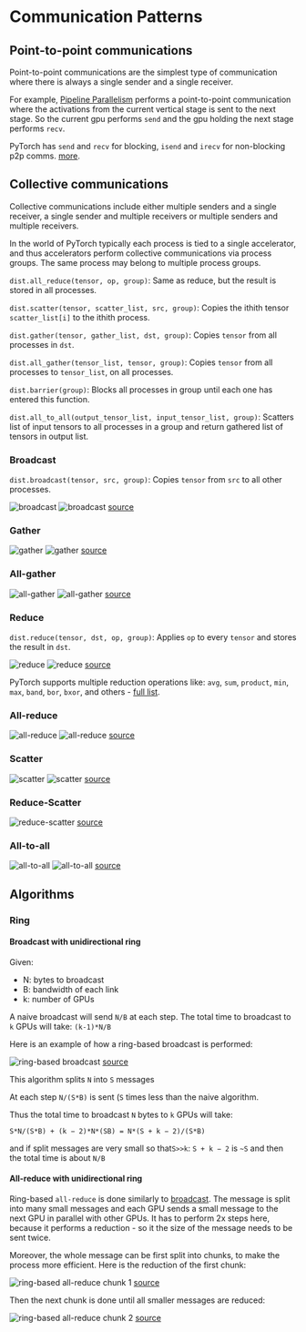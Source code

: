 # Communication Patterns

## Point-to-point communications

Point-to-point communications are the simplest type of communication where there is always a single sender and a single receiver.

For example, [Pipeline Parallelism](../training/model-parallelism#pipeline-parallelism) performs a point-to-point communication where the activations from the current vertical stage is sent to the next stage. So the current gpu performs `send` and the gpu holding the next stage performs `recv`.

PyTorch has `send` and `recv` for blocking, `isend` and `irecv` for non-blocking p2p comms. [more](https://pytorch.org/tutorials/intermediate/dist_tuto.html#id1).


## Collective communications

Collective communications include either multiple senders and a single receiver, a single sender and multiple receivers or multiple senders and multiple receivers.

In the world of PyTorch typically each process is tied to a single accelerator, and thus accelerators perform collective communications via process groups. The same process may belong to multiple process groups.


`dist.all_reduce(tensor, op, group)`: Same as reduce, but the result is stored in all processes.

`dist.scatter(tensor, scatter_list, src, group)`: Copies the ithith tensor `scatter_list[i]` to the ithith process.

`dist.gather(tensor, gather_list, dst, group)`: Copies `tensor` from all processes in `dst`.

`dist.all_gather(tensor_list, tensor, group)`: Copies `tensor` from all processes to `tensor_list`, on all processes.

`dist.barrier(group)`: Blocks all processes in group until each one has entered this function.

`dist.all_to_all(output_tensor_list, input_tensor_list, group)`: Scatters list of input tensors to all processes in a group and return gathered list of tensors in output list.




### Broadcast

`dist.broadcast(tensor, src, group)`: Copies `tensor` from `src` to all other processes.

![broadcast](images/collective-broadcast-1.png)
![broadcast](images/collective-broadcast-2.png)
[source](https://images.nvidia.com/events/sc15/pdfs/NCCL-Woolley.pdf)



### Gather

![gather](images/collective-gather-1.png)
![gather](images/collective-gather-2.png)
[source](https://images.nvidia.com/events/sc15/pdfs/NCCL-Woolley.pdf)



### All-gather

![all-gather](images/collective-all-gather-1.png)
![all-gather](images/collective-all-gather-2.png)
[source](https://images.nvidia.com/events/sc15/pdfs/NCCL-Woolley.pdf)



### Reduce

`dist.reduce(tensor, dst, op, group)`: Applies `op` to every `tensor` and stores the result in `dst`.



![reduce](images/collective-reduce-1.png)
![reduce](images/collective-reduce-2.png)
[source](https://images.nvidia.com/events/sc15/pdfs/NCCL-Woolley.pdf)

PyTorch supports multiple reduction operations like: `avg`, `sum`, `product`, `min`, `max`, `band`, `bor`, `bxor`, and others - [full list](https://pytorch.org/docs/stable/distributed.html#torch.distributed.ReduceOp).


### All-reduce

![all-reduce](images/collective-all-reduce-1.png)
![all-reduce](images/collective-all-reduce-2.png)
[source](https://images.nvidia.com/events/sc15/pdfs/NCCL-Woolley.pdf)



### Scatter

![scatter](images/collective-scatter-1.png)
![scatter](images/collective-scatter-2.png)
[source](https://images.nvidia.com/events/sc15/pdfs/NCCL-Woolley.pdf)



### Reduce-Scatter

![reduce-scatter](images/collective-reduce-scatter.png)
[source](https://images.nvidia.com/events/sc15/pdfs/NCCL-Woolley.pdf)



### All-to-all

![all-to-all](images/collective-all-to-all-1.png)
![all-to-all](images/collective-all-to-all.png)
[source](https://images.nvidia.com/events/sc15/pdfs/NCCL-Woolley.pdf)


## Algorithms

### Ring

#### Broadcast with unidirectional ring

Given:

- N: bytes to broadcast
- B: bandwidth of each link
- k: number of GPUs

A naive broadcast will send `N/B` at each step. The total time to broadcast to `k` GPUs will take: `(k-1)*N/B`

Here is an example of how a ring-based broadcast is performed:

![ring-based broadcast](images/broadcast-ring.png)
[source](https://images.nvidia.com/events/sc15/pdfs/NCCL-Woolley.pdf)

This algorithm splits `N` into `S` messages

At each step `N/(S*B)` is sent (`S` times less than the naive algorithm.

Thus the total time to broadcast `N` bytes to `k` GPUs will take:

`S*N/(S*B) + (k − 2)*N*(SB) = N*(S + k − 2)/(S*B)`

and if split messages are very small so that`S>>k`: `S + k − 2` is `~S` and then the total time is about `N/B`

#### All-reduce with unidirectional ring

Ring-based `all-reduce` is done similarly to [broadcast](#broadcast-with-unidirectional-ring). The message is split into many small messages and each GPU sends a small message to the next GPU in parallel with other GPUs. It has to perform 2x steps here, because it performs a reduction - so it the size of the message needs to be sent twice.

Moreover, the whole message can be first split into chunks, to make the process more efficient. Here is the reduction of the first chunk:

![ring-based all-reduce chunk 1](images/all-reduce-ring-chunk1.png)
[source](https://images.nvidia.com/events/sc15/pdfs/NCCL-Woolley.pdf)

Then the next chunk is done until all smaller messages are reduced:

![ring-based all-reduce chunk 2](images/all-reduce-ring-chunk2.png)
[source](https://images.nvidia.com/events/sc15/pdfs/NCCL-Woolley.pdf)
